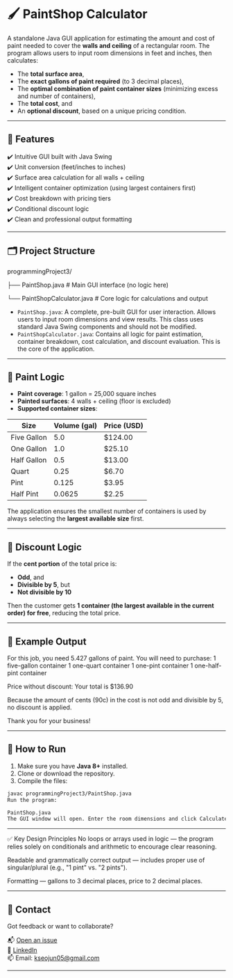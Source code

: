 # 🖌️ PaintShop Calculator

A standalone Java GUI application for estimating the amount and cost of paint needed to cover the **walls and ceiling** of a rectangular room. The program allows users to input room dimensions in feet and inches, then calculates:

- The **total surface area**,
- The **exact gallons of paint required** (to 3 decimal places),
- The **optimal combination of paint container sizes** (minimizing excess and number of containers),
- The **total cost**, and
- An **optional discount**, based on a unique pricing condition.

---

## 🧰 Features

✔️ Intuitive GUI built with Java Swing  
✔️ Unit conversion (feet/inches to inches)  
✔️ Surface area calculation for all walls + ceiling  
✔️ Intelligent container optimization (using largest containers first)  
✔️ Cost breakdown with pricing tiers  
✔️ Conditional discount logic  
✔️ Clean and professional output formatting

---

## 🗂️ Project Structure

programmingProject3/

├── PaintShop.java # Main GUI interface (no logic here)

└── PaintShopCalculator.java # Core logic for calculations and output


- `PaintShop.java`: A complete, pre-built GUI for user interaction. Allows users to input room dimensions and view results. This class uses standard Java Swing components and should not be modified.
- `PaintShopCalculator.java`: Contains all logic for paint estimation, container breakdown, cost calculation, and discount evaluation. This is the core of the application.

---

## 🧮 Paint Logic

- **Paint coverage**: 1 gallon = 25,000 square inches
- **Painted surfaces**: 4 walls + ceiling (floor is excluded)
- **Supported container sizes**:

| Size           | Volume (gal) | Price (USD) |
|----------------|--------------|-------------|
| Five Gallon    | 5.0          | $124.00     |
| One Gallon     | 1.0          | $25.10      |
| Half Gallon    | 0.5          | $13.00      |
| Quart          | 0.25         | $6.70       |
| Pint           | 0.125        | $3.95       |
| Half Pint      | 0.0625       | $2.25       |

The application ensures the smallest number of containers is used by always selecting the **largest available size** first.

---

## 🎁 Discount Logic

If the **cent portion** of the total price is:
- **Odd**, and  
- **Divisible by 5**, but  
- **Not divisible by 10**

Then the customer gets **1 container (the largest available in the current order) for free**, reducing the total price.

---

## 🧪 Example Output

For this job, you need 5.427 gallons of paint.
You will need to purchase:
1 five-gallon container
1 one-quart container
1 one-pint container
1 one-half-pint container

Price without discount:
Your total is $136.90

Because the amount of cents (90c) in the cost
is not odd and divisible by 5, no discount is
applied.

Thank you for your business!


---

## 🚀 How to Run

1. Make sure you have **Java 8+** installed.
2. Clone or download the repository.
3. Compile the files:

```bash
javac programmingProject3/PaintShop.java
Run the program:

PaintShop.java
The GUI window will open. Enter the room dimensions and click Calculate.

```

---

✅ Key Design Principles
No loops or arrays used in logic — the program relies solely on conditionals and arithmetic to encourage clear reasoning.

Readable and grammatically correct output — includes proper use of singular/plural (e.g., "1 pint" vs. "2 pints").

Formatting — gallons to 3 decimal places, price to 2 decimal places.

---

## 🤝 Contact

Got feedback or want to collaborate?

📬 [Open an issue](https://github.com/SeojunKim05/PracticeProjects/issues)  
💼 [LinkedIn](https://www.linkedin.com/in/seojun-kim-089b7b339)  
📫 Email: kseojun05@gmail.com

---
